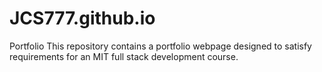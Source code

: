 # JCS777.github.io
Portfolio 
This repository contains a portfolio webpage designed to satisfy requirements for an MIT full stack development course. 

